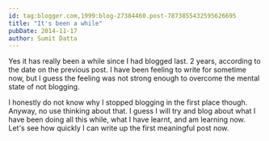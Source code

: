 ```yaml
---
id: tag:blogger.com,1999:blog-27384460.post-7873855432595626695
title: "It's been a while"
pubDate: 2014-11-17
author: Sumit Datta
---
```


Yes it has really been a while since I had blogged last. 2 years, according to the date on the previous post. I have been feeling to write for sometime now, but I guess the feeling was not strong enough to overcome the mental state of not blogging.  

I honestly do not know why I stopped blogging in the first place though. Anyway, no use thinking about that. I guess I will try and blog about what I have been doing all this while, what I have learnt, and am learning now. Let's see how quickly I can write up the first meaningful post now.